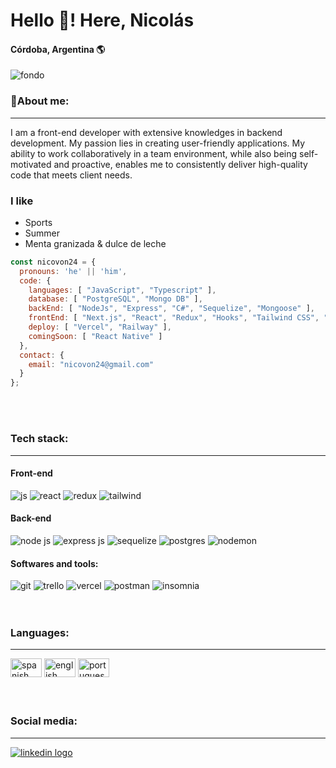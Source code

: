 <body>
  <!--Introduction-->
  <div>
    <h1>Hello 👋! Here, Nicolás</h1>
    <h4>Córdoba, Argentina 🌎</h4>
    <img src="https://res.cloudinary.com/dmnkfkrtt/image/upload/v1681073038/Nicol%C3%A1s_von_m%C3%BChlinen_1_o6pcb1.png" alt="fondo"/>
  </div>

  <!--About me-->
  <div>
    <h3>💫About me:</h3>
    <hr></hr>
    <p>I am a front-end developer with extensive knowledges in backend development. My passion lies in creating user-friendly applications. My ability to work collaboratively in a team environment, while also being self-motivated and proactive, enables me to consistently deliver high-quality code that meets client needs.</p>
    <h3>I like</h3>
    <ul>
      <li>Sports</li>
      <li>Summer</li>
      <li>Menta granizada & dulce de leche</li>
    </ul>
  </div>
  
  ```js
  const nicovon24 = {
    pronouns: 'he' || 'him',
    code: {
      languages: [ "JavaScript", "Typescript" ],
      database: [ "PostgreSQL", "Mongo DB" ],
      backEnd: [ "NodeJs", "Express", "C#", "Sequelize", "Mongoose" ],
      frontEnd: [ "Next.js", "React", "Redux", "Hooks", "Tailwind CSS", "HTML", "CSS" ],
      deploy: [ "Vercel", "Railway" ],
      comingSoon: [ "React Native" ]
    },
    contact: {
      email: "nicovon24@gmail.com"
    }
  };
  ```
  
  <br/>
  <br/>


   <!--Technologies-->
  <div>
    <h3>Tech stack:</h3>
    <hr></hr>
    <!--Front-end-->
    <div class="flex">
          <h4>Front-end</h4>
          <img src="https://img.shields.io/badge/javascript-%23323330.svg?style=for-the-badge&logo=javascript&logoColor=%23F7DF1E&color=black" alt="js"/>
          <img src="https://img.shields.io/badge/react-%2320232a.svg?style=for-the-badge&logo=react&logoColor=%2361DAFB&color=blue" alt="react"/>
          <img src="https://camo.githubusercontent.com/9a7c7ebbabb2096c0ad0cac6f64bc9fe93f4954a3ae3f51d6f3e076ba462aab1/68747470733a2f2f696d672e736869656c64732e696f2f62616467652f72656475782d2532333539336438382e7376673f7374796c653d666f722d7468652d6261646765266c6f676f3d7265647578266c6f676f436f6c6f723d7768697465" alt="redux"/>
          <img src="https://img.shields.io/badge/tailwindcss-%2338B2AC.svg?style=for-the-badge&logo=tailwind-css&logoColor=white" alt="tailwind"/>
        </div>
    </div>
    <div class="flex flex-wrap">
      <!--Back-end-->
      <div class="flex">
        <h4>Back-end</h4>
        <img src="https://camo.githubusercontent.com/7d7b100e379663ee40a20989e6c61737e6396c1dafc3a7c6d2ada8d4447eb0e4/68747470733a2f2f696d672e736869656c64732e696f2f62616467652f6e6f64652e6a732d3644413535463f7374796c653d666f722d7468652d6261646765266c6f676f3d6e6f64652e6a73266c6f676f436f6c6f723d7768697465" alt="node js"/>
        <img src="https://camo.githubusercontent.com/8286a45a106e1a3c07489f83a38159981d888518a740b59c807ffc1b7b1e2f7b/68747470733a2f2f696d672e736869656c64732e696f2f62616467652f657870726573732e6a732d2532333430346435392e7376673f7374796c653d666f722d7468652d6261646765266c6f676f3d65787072657373266c6f676f436f6c6f723d253233363144414642" alt="express js"/>
        <img src="https://img.shields.io/badge/Sequelize-52B0E7?style=for-the-badge&logo=Sequelize&logoColor=white" alt="sequelize"/>
        <img src="https://camo.githubusercontent.com/29e7fc6c62f61f432d3852fbfa4190ff07f397ca3bde27a8196bcd5beae3ff77/68747470733a2f2f696d672e736869656c64732e696f2f62616467652f706f7374677265732d2532333331363139322e7376673f7374796c653d666f722d7468652d6261646765266c6f676f3d706f737467726573716c266c6f676f436f6c6f723d7768697465" alt="postgres"/>
        <img src="https://img.shields.io/badge/NODEMON-%23323330.svg?style=for-the-badge&logo=nodemon&logoColor=%BBDEAD" alt="nodemon"/>    
  </div>
  
  <!--Software and tools-->
  <div class="flex">
        <h4>Softwares and tools:</h4>
        <img src="https://img.shields.io/badge/git-%23F05033.svg?style=for-the-badge&logo=git&logoColor=white" alt="git"/>
        <img src="https://img.shields.io/badge/Trello-%23026AA7.svg?style=for-the-badge&logo=Trello&logoColor=white" alt="trello"/>
        <img src="https://img.shields.io/badge/vercel-%23000000.svg?style=for-the-badge&logo=vercel&logoColor=white" alt="vercel"/>
        <img src="https://img.shields.io/badge/Postman-FF6C37?style=for-the-badge&logo=postman&logoColor=white" alt="postman"/>
        <img src="https://img.shields.io/badge/Insomnia-black?style=for-the-badge&logo=insomnia&logoColor=5849BE" alt="insomnia"/>
      </div>
  </div>
  
  <br/>
  <br/>
  
   <!--Languages-->
   <div>
    <h3>Languages:</h3>
    <hr></hr>
    <img src="https://upload.wikimedia.org/wikipedia/commons/8/89/Bandera_de_Espa%C3%B1a.svg" width="50" height="30" alt="spanish"/>
    <img src="https://upload.wikimedia.org/wikipedia/commons/thumb/a/a5/Flag_of_the_United_Kingdom_%281-2%29.svg/1200px-Flag_of_the_United_Kingdom_%281-2%29.svg.png" width="50" height="30" alt="english"/>
    <img src="https://www.worldatlas.com/img/flag/pt-flag.jpg" width="50" height="30" alt="portuguese"/>
   </div>
   
   <br/>
   <br/>
      
  
  <div class="flex">
    <h3>Social media:</h3>
    <hr></hr>
    <a href="https://www.linkedin.com/in/nicolas-von-muhlinen/" target="_blank"><img class="w-10" src="https://img.shields.io/badge/linkedin-%230077B5.svg?style=for-the-badge&logo=linkedin&logoColor=white" alt="linkedin logo"/></a>
  </div>
</body>
